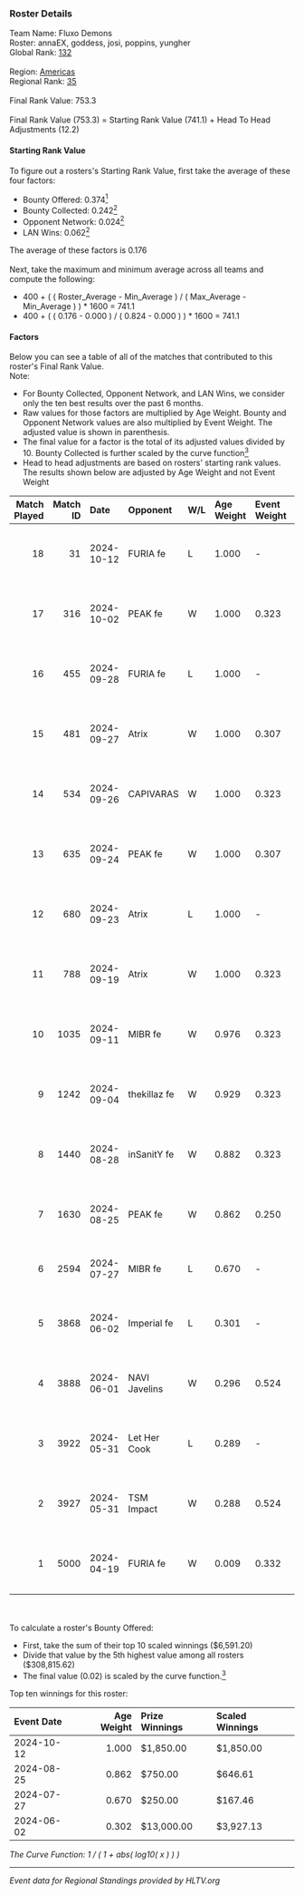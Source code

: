 ### Roster Details<br />
Team Name: Fluxo Demons<br />
Roster: annaEX, goddess, josi, poppins, yungher<br />
Global Rank: [132](../../standings_global_2024_10_15.md)<br />
<br />
Region: [Americas]( ../../standings_americas_2024_10_15.md)<br />
Regional Rank: [35]( ../../standings_americas_2024_10_15.md)<br />
<br />
Final Rank Value:  753.3<br />
<br />
Final Rank Value (753.3) = Starting Rank Value (741.1) + Head To Head Adjustments (12.2)<br />

#### Starting Rank Value<br />
To figure out a rosters's Starting Rank Value, first take the average of these four factors:<br />
- Bounty Offered: 0.374[<sup>1</sup>](#table2)
- Bounty Collected: 0.242[<sup>2</sup>](#table1)
- Opponent Network: 0.024[<sup>2</sup>](#table1)
- LAN Wins: 0.062[<sup>2</sup>](#table1)

The average of these factors is 0.176<br />
<br />
Next, take the maximum and minimum average across all teams and compute the following:<br />
- 400 + ( ( Roster_Average - Min_Average ) / ( Max_Average - Min_Average ) ) * 1600 = 741.1
- 400 + ( ( 0.176 - 0.000 ) / ( 0.824 - 0.000 ) ) * 1600 = 741.1


#### Factors<br />
Below you can see a table of all of the matches that contributed to this roster's Final Rank Value.<br />
Note:<br />

- For Bounty Collected, Opponent Network, and LAN Wins, we consider only the ten best results over the past 6 months.
- Raw values for those factors are multiplied by Age Weight. Bounty and Opponent Network values are also multiplied by Event Weight. The adjusted value is shown in parenthesis.
- The final value for a factor is the total of its adjusted values divided by 10. Bounty Collected is further scaled by the curve function[<sup>3</sup>](#curveFunction)
- Head to head adjustments are based on rosters' starting rank values. The results shown below are adjusted by Age Weight and not Event Weight
<span id="table1"></span><br />


| Match Played | Match ID | Date       | Opponent      | W/L | Age Weight | Event Weight | Bounty Collected | Opponent Network | LAN Wins  | H2H Adj. | Roster                                   |
| -: | -: | :- | :- | :- | :- | :- | :- | :- | :- | -: | :- |
|           18 |       31 | 2024-10-12 | FURIA fe      | L   | 1.000      | -            | -                | -                | -         |   -11.19 | annaEX, goddess, josi, poppins, yungher  |
|           17 |      316 | 2024-10-02 | PEAK fe       | W   | 1.000      | 0.323        | 0.001 (0.000)    | 0.000 (0.000)    | 0 (0.000) |     4.76 | annaEX, goddess, josi, poppins, yungher  |
|           16 |      455 | 2024-09-28 | FURIA fe      | L   | 1.000      | -            | -                | -                | -         |   -12.80 | annaEX, goddess, josi, poppins, yungher  |
|           15 |      481 | 2024-09-27 | Atrix         | W   | 1.000      | 0.307        | 0.000 (0.000)    | 0.129 (0.040)    | 0 (0.000) |    10.39 | annaEX, goddess, josi, poppins, yungher  |
|           14 |      534 | 2024-09-26 | CAPIVARAS     | W   | 1.000      | 0.323        | -                | 0.000 (0.000)    | 0 (0.000) |     3.14 | annaEX, goddess, josi, poppins, yungher  |
|           13 |      635 | 2024-09-24 | PEAK fe       | W   | 1.000      | 0.307        | 0.001 (0.000)    | -                | 0 (0.000) |     5.21 | annaEX, goddess, josi, poppins, yungher  |
|           12 |      680 | 2024-09-23 | Atrix         | L   | 1.000      | -            | -                | -                | -         |   -21.00 | annaEX, goddess, josi, poppins, yungher  |
|           11 |      788 | 2024-09-19 | Atrix         | W   | 1.000      | 0.323        | 0.000 (0.000)    | 0.129 (0.042)    | 0 (0.000) |    10.10 | annaEX, goddess, josi, poppins, yungher  |
|           10 |     1035 | 2024-09-11 | MIBR fe       | W   | 0.976      | 0.323        | 0.009 (0.003)    | 0.157 (0.050)    | 0 (0.000) |    11.70 | annaEX, goddess, josi, poppins, yungher  |
|            9 |     1242 | 2024-09-04 | thekillaz fe  | W   | 0.929      | 0.323        | 0.001 (0.000)    | 0.114 (0.034)    | 0 (0.000) |     9.52 | annaEX, goddess, josi, poppins, yungher  |
|            8 |     1440 | 2024-08-28 | inSanitY fe   | W   | 0.882      | 0.323        | -                | 0.133 (0.038)    | 0 (0.000) |     8.15 | annaEX, goddess, josi, poppins, yungher  |
|            7 |     1630 | 2024-08-25 | PEAK fe       | W   | 0.862      | 0.250        | 0.001 (0.000)    | -                | -         |     6.20 | Babs, goddess, josi, poppins, yungher    |
|            6 |     2594 | 2024-07-27 | MIBR fe       | L   | 0.670      | -            | -                | -                | -         |   -12.27 | annaEX, goddess, josi, Le, yungher       |
|            5 |     3868 | 2024-06-02 | Imperial fe   | L   | 0.301      | -            | -                | -                | -         |    -3.52 | annaEX, goddess, julih, poppins, yungher |
|            4 |     3888 | 2024-06-01 | NAVI Javelins | W   | 0.296      | 0.524        | 0.018 (0.003)    | 0.182 (0.028)    | 1 (0.296) |     4.78 | annaEX, goddess, julih, poppins, yungher |
|            3 |     3922 | 2024-05-31 | Let Her Cook  | L   | 0.289      | -            | -                | -                | -         |    -4.29 | annaEX, goddess, julih, poppins, yungher |
|            2 |     3927 | 2024-05-31 | TSM Impact    | W   | 0.288      | 0.524        | 0.005 (0.001)    | 0.024 (0.004)    | 1 (0.288) |     3.17 | annaEX, goddess, julih, poppins, yungher |
|            1 |     5000 | 2024-04-19 | FURIA fe      | W   | 0.009      | 0.332        | 0.024 (0.000)    | 0.235 (0.001)    | -         |     0.16 | annaEX, goddess, julih, poppins, yungher |

<br />
<span id="table2"></span><br />
To calculate a roster's Bounty Offered:<br />

- First, take the sum of their top 10 scaled winnings ($6,591.20)
- Divide that value by the 5th highest value among all rosters ($308,815.62)
- The final value (0.02) is scaled by the curve function.[<sup>3</sup>](#curveFunction)

Top ten winnings for this roster:<br />

| Event Date | Age Weight | Prize Winnings | Scaled Winnings |
| :- | -: | :- | :- |
| 2024-10-12 |      1.000 | $1,850.00      | $1,850.00       |
| 2024-08-25 |      0.862 | $750.00        | $646.61         |
| 2024-07-27 |      0.670 | $250.00        | $167.46         |
| 2024-06-02 |      0.302 | $13,000.00     | $3,927.13       |


<span id="curveFunction"></span>_The Curve Function: 1 / ( 1 + abs( log10( x ) ) )_<br />

---
_Event data for Regional Standings provided by HLTV.org_<br />
